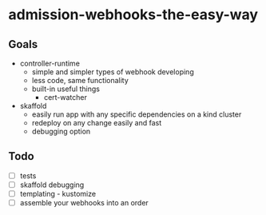 # admission-webhooks-the-easy-way

## Goals

- controller-runtime
  - simple and simpler types of webhook developing
  - less code, same functionality
  - built-in useful things
    - cert-watcher
- skaffold
  - easily run app with any specific dependencies on a kind cluster
  - redeploy on any change easily and fast
  - debugging option

## Todo

- [ ] tests
- [ ] skaffold debugging
- [ ] templating - kustomize
- [ ] assemble your webhooks into an order
